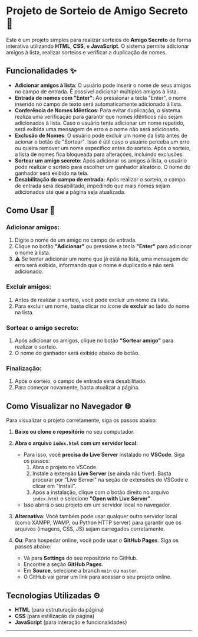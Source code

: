 # Projeto de Sorteio de Amigo Secreto 🎁

Este é um projeto simples para realizar sorteios de **Amigo Secreto** de forma interativa utilizando **HTML**, **CSS**, e **JavaScript**. O sistema permite adicionar amigos à lista, realizar sorteios e verificar a duplicação de nomes.

## Funcionalidades ✨

- **Adicionar amigos à lista**: O usuário pode inserir o nome de seus amigos no campo de entrada. É possível adicionar múltiplos amigos à lista.
- **Entrada de nomes com "Enter"**: Ao pressionar a tecla "Enter", o nome inserido no campo de texto será automaticamente adicionado à lista.
- **Conferência de Nomes Idênticos**: Para evitar duplicação, o sistema realiza uma verificação para garantir que nomes idênticos não sejam adicionados à lista. Caso o usuário tente adicionar um nome repetido, será exibida uma mensagem de erro e o nome não será adicionado.
- **Exclusão de Nomes**: O usuário pode excluir um nome da lista antes de acionar o botão de "Sortear". Isso é útil caso o usuário perceba um erro ou queira remover um nome específico antes do sorteio. Após o sorteio, a lista de nomes fica bloqueada para alterações, incluindo exclusões.
- **Sortear um amigo secreto**: Após adicionar os amigos à lista, o usuário pode realizar o sorteio para escolher um ganhador aleatório. O nome do ganhador será exibido na tela.
- **Desabilitação do campo de entrada**: Após realizar o sorteio, o campo de entrada será desabilitado, impedindo que mais nomes sejam adicionados até que a página seja atualizada.

## Como Usar 📝

### Adicionar amigos:

1. Digite o nome de um amigo no campo de entrada.
2. Clique no botão **"Adicionar"** ou pressione a tecla **"Enter"** para adicionar o nome à lista.
3. ⚠️ Se tentar adicionar um nome que já está na lista, uma mensagem de erro será exibida, informando que o nome é duplicado e não será adicionado.

### Excluir amigos:

1. Antes de realizar o sorteio, você pode excluir um nome da lista.
2. Para excluir um nome, basta clicar no ícone de **excluir** ao lado do nome na lista.

### Sortear o amigo secreto:

1. Após adicionar os amigos, clique no botão **"Sortear amigo"** para realizar o sorteio.
2. O nome do ganhador será exibido abaixo do botão.

### Finalização:

1. Após o sorteio, o campo de entrada será desabilitado.
2. Para começar novamente, basta atualizar a página.

## Como Visualizar no Navegador 🌐

Para visualizar o projeto corretamente, siga os passos abaixo:

1. **Baixe ou clone o repositório** no seu computador.
2. **Abra o arquivo `index.html` com um servidor local**:
   - Para isso, você **precisa do Live Server** instalado no **VSCode**. Siga os passos:
     1. Abra o projeto no VSCode.
     2. Instale a extensão **Live Server** (se ainda não tiver). Basta procurar por "Live Server" na seção de extensões do VSCode e clicar em "Install".
     3. Após a instalação, clique com o botão direito no arquivo `index.html` e selecione **"Open with Live Server"**.
   - Isso abrirá o seu projeto em um servidor local no navegador.

3. **Alternativa**: Você também pode usar qualquer outro servidor local (como XAMPP, WAMP, ou Python HTTP server) para garantir que os arquivos (imagens, CSS, JS) sejam carregados corretamente.

4. **Ou**: Para hospedar online, você pode usar o **GitHub Pages**. Siga os passos abaixo:
   - Vá para **Settings** do seu repositório no GitHub.
   - Encontre a seção **GitHub Pages**.
   - Em **Source**, selecione a branch `main` ou `master`.
   - O GitHub vai gerar um link para acessar o seu projeto online.

## Tecnologias Utilizadas ⚙️

- **HTML** (para estruturação da página)
- **CSS** (para estilização da página)
- **JavaScript** (para interação e funcionalidades)

---
